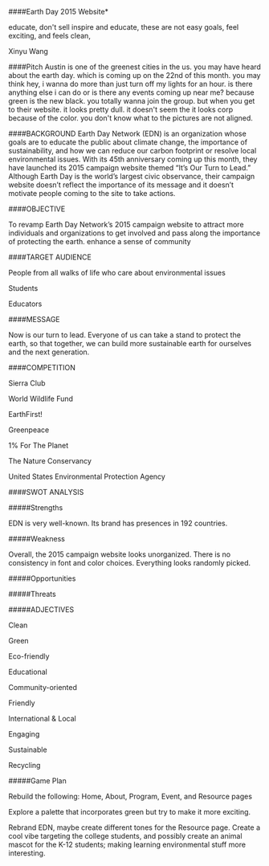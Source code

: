 ####Earth Day 2015 Website*

educate, don't sell
inspire and educate, these are not easy goals, 
feel exciting, and feels clean,


Xinyu Wang

####Pitch
Austin is one of the greenest cities in the us. you may have heard about the earth day. which is coming up on the 22nd of this month. you may think hey, i wanna do more than just turn off my lights for an hour. is there anything else i can do or is there any events coming up near me? because green is the new black. you totally wanna join the group. but when you get to their website. it looks pretty dull. it doesn't seem the 
it looks corp because of the color. you don't know what to 
the pictures are not aligned.



####BACKGROUND
Earth Day Network (EDN) is an organization whose goals are to educate the public about climate change, the importance of sustainability, and how we can reduce our carbon footprint or resolve local environmental issues. With its 45th anniversary coming up this month, they have launched its 2015 campaign website themed “It’s Our Turn to Lead.”  
Although Earth Day is the world’s largest civic observance, their campaign website doesn’t reflect the importance of its message and it doesn’t motivate people coming to the site to take actions.   

####OBJECTIVE  

To revamp Earth Day Network’s 2015 campaign website to attract more individuals and organizations to get involved and pass along the importance of protecting the earth.
enhance a sense of community 

####TARGET AUDIENCE   

People from all walks of life who care about environmental issues  

Students  

Educators

####MESSAGE  

Now is our turn to lead. Everyone of us can take a stand to protect the earth, so that together, we can build more sustainable earth for ourselves and the next generation.

####COMPETITION  

Sierra Club  

World Wildlife Fund  

EarthFirst!  

Greenpeace  

1% For The Planet  

The Nature Conservancy  

United States Environmental Protection Agency  


####SWOT ANALYSIS  

#####Strengths  

EDN is very well-known. Its brand has presences in 192 countries. 

#####Weakness  

Overall, the 2015 campaign website looks unorganized. There is no consistency in font and color choices. Everything looks randomly picked. 

#####Opportunities  



#####Threats  



#####ADJECTIVES  

Clean  

Green  

Eco-friendly  

Educational  

Community-oriented  

Friendly  

International & Local  

Engaging  

Sustainable  

Recycling  


#####Game Plan  

Rebuild the following: Home, About, Program, Event, and Resource pages  

Explore a palette that incorporates green but try to make it more exciting.  

Rebrand EDN, maybe create different tones for the Resource page. Create a cool vibe targeting the college students, and possibly create an animal mascot for the K-12 students; making learning environmental stuff more interesting.  
